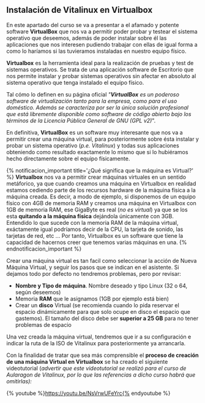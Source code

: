 ## Instalación de Vitalinux en Virtualbox

En este apartado del curso se va a presentar a el afamado y potente software __VirtualBox__ que nos va a permitir poder probar y testear el sistema operativo que deseemos, además de poder instalar sobre él las aplicaciones que nos interesen pudiendo trabajar con ellas de igual forma a como lo haríamos si las tuvieramos instaladas en nuestro equipo físico.

**Virtualbox** es la herramienta ideal para la realización de pruebas y test de sistemas operativos. Se trata de una aplicación software de Escritorio que nos permite instalar y probar sistemas operativos sin afectar en absoluto al sistema operativo que tenga instalado el equipo físico.

Tal cómo lo definen en su página oficial _"***VirtualBox*** es un poderoso software de virtualización tanto para la empresa,  como para el uso doméstico. Además se caracteriza por ser la única solución profesional que está libremente disponible como software de código abierto bajo los términos de la Licencia Pública General de GNU (GPL v2)_".

En definitiva, **VirtualBox** es un software muy interesante que nos va a permitir crear una máquina virtual, para posteriormente sobre ésta instalar y probar un sistema operativo (*p.e. Vitalinux*) y todas sus aplicaciones obteniendo como resultado exactamente lo mismo que si lo hubiéramos hecho directamente sobre el equipo físicamente.

{% notificacion_important title='¿Qué significa que la máquina es Virtual?' %}
<b>Virtualbox</b> nos va a permitir crear máquinas virtuales en un sentido metáforico, ya que cuando creamos una máquina en Virtualbox en realidad estamos cediendo parte de los recursos hardware de la máquina física a la máquina creada.  Es decir, a modo de ejemplo, si disponemos de un equipo físico con 4GB de memoria RAM y creamos una máquina en Virtualbox con 1GB de memoria RAM, ese GigaByte es real (<i>no es virtual</i>) ya que se los esta <b>quitando a la máquina física</b> dejándola únicamente con 3GB.  Entendido lo que sucede con la memoria RAM de la máquina virtual, exáctamente igual podríamos decir de la CPU, la tarjeta de sonido, las tarjetas de red, etc ...  Por tanto, Virtualbox es un software que tiene la capacidad de hacernos creer que tenemos varias máquinas en una.
{% endnotificacion_important %}

Crear una máquina virtual es tan facil como seleccionar la acción de Nueva Máquina Virtual, y seguir los pasos que se indican en el asistente. Si dejamos todo por defecto no tendremos problemas, pero por revisar:

-  **Nombre y Tipo de máquina**. Nombre deseado y tipo Linux (32 o 64, según deseemos)
-  Memoria **RAM** que le asignamos (1GB por ejemplo está bien)
-  Crear un **disco** Virtual (se recomienda cuando lo pida reservar el espacio dinámicamente para que solo ocupe en disco el espacio que gastemos). El tamaño del disco debe ser **superior a 25 GB** para no tener problemas de espacio

Una vez creada la máquina virtual, tendremos que ir a su configuración e indicar la ruta de la ISO de Vitalinux para posteriormente ya arrancarla.

Con la finalidad de tratar que sea más comprensible el **proceso de creación de una máquina Virtual en Virtualbox** se ha creado el siguiente videotutorial (*advertir que este videotutorial se realizó para el curso de Aularagon de Vitalinux, por lo que las referencias a dicho curso habrá que omitirlas):*

{% youtube %}https://youtu.be/NsVrwUFeYrc{% endyoutube %}


